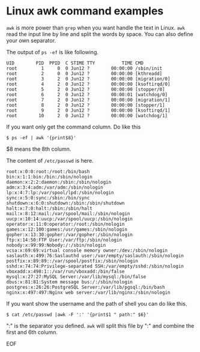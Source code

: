 # Linux awk command examples
`awk` is more power than `grep` when you want handle the text in Linux. `awk` read the input line by line and 
split the words by space. You can also define your own separator. 

The output of `ps -ef` is like following.
```
UID        PID  PPID  C STIME TTY          TIME CMD
root         1     0  0 Jun12 ?        00:00:00 /sbin/init
root         2     0  0 Jun12 ?        00:00:00 [kthreadd]
root         3     2  0 Jun12 ?        00:00:00 [migration/0]
root         4     2  0 Jun12 ?        00:00:00 [ksoftirqd/0]
root         5     2  0 Jun12 ?        00:00:00 [stopper/0]
root         6     2  0 Jun12 ?        00:00:01 [watchdog/0]
root         7     2  0 Jun12 ?        00:00:00 [migration/1]
root         8     2  0 Jun12 ?        00:00:00 [stopper/1]
root         9     2  0 Jun12 ?        00:00:00 [ksoftirqd/1]
root        10     2  0 Jun12 ?        00:00:00 [watchdog/1]
```
If you want only get the command column. Do like this
```
$ ps -ef | awk '{print$8}'
```
$8 means the 8th column.

The content of `/etc/passwd` is here.
```
root:x:0:0:root:/root:/bin/bash
bin:x:1:1:bin:/bin:/sbin/nologin
daemon:x:2:2:daemon:/sbin:/sbin/nologin
adm:x:3:4:adm:/var/adm:/sbin/nologin
lp:x:4:7:lp:/var/spool/lpd:/sbin/nologin
sync:x:5:0:sync:/sbin:/bin/sync
shutdown:x:6:0:shutdown:/sbin:/sbin/shutdown
halt:x:7:0:halt:/sbin:/sbin/halt
mail:x:8:12:mail:/var/spool/mail:/sbin/nologin
uucp:x:10:14:uucp:/var/spool/uucp:/sbin/nologin
operator:x:11:0:operator:/root:/sbin/nologin
games:x:12:100:games:/usr/games:/sbin/nologin
gopher:x:13:30:gopher:/var/gopher:/sbin/nologin
ftp:x:14:50:FTP User:/var/ftp:/sbin/nologin
nobody:x:99:99:Nobody:/:/sbin/nologin
vcsa:x:69:69:virtual console memory owner:/dev:/sbin/nologin
saslauth:x:499:76:Saslauthd user:/var/empty/saslauth:/sbin/nologin
postfix:x:89:89::/var/spool/postfix:/sbin/nologin
sshd:x:74:74:Privilege-separated SSH:/var/empty/sshd:/sbin/nologin
vboxadd:x:498:1::/var/run/vboxadd:/bin/false
mysql:x:27:27:MySQL Server:/var/lib/mysql:/bin/false
dbus:x:81:81:System message bus:/:/sbin/nologin
postgres:x:26:26:PostgreSQL Server:/var/lib/pgsql:/bin/bash
nginx:x:497:497:Nginx web server:/var/lib/nginx:/sbin/nologin
```
If you want show the username and the path of shell you can do like this.
```
$ cat /etc/passwd |awk -F ':' '{print$1 " path:" $6}'
```
":" is the separator you defined. `awk` will split this file by ":" and combine the first and 6th column.

EOF